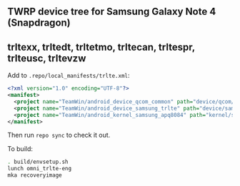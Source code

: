 ## TWRP device tree for Samsung Galaxy Note 4 (Snapdragon)
## trltexx, trltedt, trltetmo, trltecan, trltespr, trlteusc, trltevzw

Add to `.repo/local_manifests/trlte.xml`:

```xml
<?xml version="1.0" encoding="UTF-8"?>
<manifest>
  <project name="TeamWin/android_device_qcom_common" path="device/qcom/common" remote="github" revision="android-7.1" />
  <project name="TeamWin/android_device_samsung_trlte" path="device/samsung/trlte" remote="github" revision="android-7.1" />
  <project name="TeamWin/android_kernel_samsung_apq8084" path="kernel/samsung/apq8084" remote="github" revision="cm-14.1" />
</manifest>
```

Then run `repo sync` to check it out.

To build:

```sh
. build/envsetup.sh
lunch omni_trlte-eng
mka recoveryimage
```

